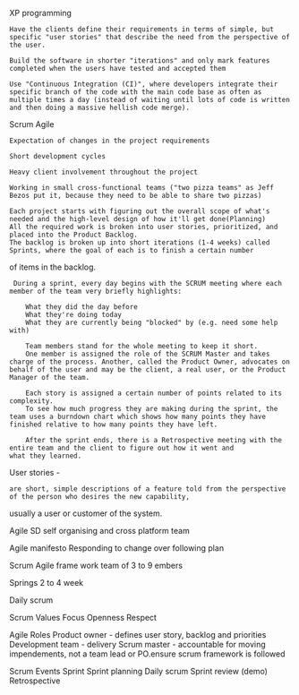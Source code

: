 XP programming
	
	Have the clients define their requirements in terms of simple, but specific "user stories" that describe the need from the perspective of the user.
	
	Build the software in shorter "iterations" and only mark features completed when the users have tested and accepted them
	
	Use "Continuous Integration (CI)", where developers integrate their specific branch of the code with the main code base as often as multiple times a day (instead of waiting until lots of code is written and then doing a massive hellish code merge).

Scrum Agile

	Expectation of changes in the project requirements
	
	Short development cycles
	
	Heavy client involvement throughout the project
	
	Working in small cross-functional teams ("two pizza teams" as Jeff Bezos put it, because they need to be able to share two pizzas)
	
	Each project starts with figuring out the overall scope of what's needed and the high-level design of how it'll get done(Planning)
	All the required work is broken into user stories, prioritized, and placed into the Product Backlog. 
	The backlog is broken up into short iterations (1-4 weeks) called Sprints, where the goal of each is to finish a certain number 
  of items in the backlog.
	
	 During a sprint, every day begins with the SCRUM meeting where each member of the team very briefly highlights:
	 
		What they did the day before
		What they're doing today
		What they are currently being "blocked" by (e.g. need some help with)
		
		Team members stand for the whole meeting to keep it short. 
		One member is assigned the role of the SCRUM Master and takes charge of the process. Another, called the Product Owner, advocates on behalf of the user and may be the client, a real user, or the Product Manager of the team.
		
		Each story is assigned a certain number of points related to its complexity. 
		To see how much progress they are making during the sprint, the team uses a burndown chart which shows how many points they have 
    finished relative to how many points they have left.
		
		After the sprint ends, there is a Retrospective meeting with the entire team and the client to figure out how it went and 
    what they learned. 
	
User stories - 
	
	are short, simple descriptions of a feature told from the perspective of the person who desires the new capability, 
  usually a user or customer of the system.
  
Agile SD
	self organising and cross platform team

Agile manifesto
	Responding to change over following plan

Scrum
	Agile frame work
	team of 3 to 9 embers

Springs
	2 to 4 week

Daily scrum 

Scrum Values
	Focus
	Openness
	Respect

Agile Roles
	Product owner - defines user story, backlog and priorities
	Development team - delivery
	Scrum master - accountable for moving impendements, not a team lead or PO.ensure scrum framework is followed

Scrum Events
	Sprint
	Sprint planning
	Daily scrum
	Sprint review (demo)
	Retrospective

